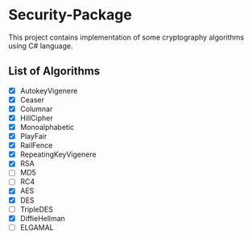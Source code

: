 # Security-Package
This project contains implementation of some cryptography algorithms using C# language.

## List of Algorithms
- [x] AutokeyVigenere
- [x] Ceaser
- [x] Columnar
- [x] HillCipher
- [x] Monoalphabetic
- [x] PlayFair
- [x] RailFence
- [x] RepeatingKeyVigenere
- [x] RSA
- [ ] MD5
- [ ] RC4
- [x] AES 
- [x] DES
- [ ] TripleDES
- [x] DiffieHellman
- [ ] ELGAMAL
